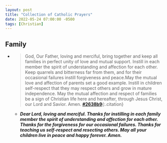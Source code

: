 ```yaml
---
layout: post
title: "Collection of Catholic Prayers"
date: 2022-05-24 07:00:00 -0500
tags: [Christian]
---
```


## Family

- > God, Our Father, loving and merciful, bring together and keep all families in perfect unity of love and mutual support. Instill in each member the spirit of understanding and affection for each other. Keep quarrels and bitterness far from them, and for their occasional failures instill forgiveness and peace.May the mutual love and affection of parents set a good example. Instill in children self-respect that they may respect others and grow in mature independence. May the mutual affection and respect of families be a sign of Christian life here and hereafter, through Jesus Christ, our Lord and Savior. Amen. **[#2638b9]**{:.citation}
  - ***Dear Lord, loving and merciful. Thanks for instilling in each family member the spirit of understanding and affection for each other. Thanks for the forgiveness for our occasional failures. Thanks for teaching us self-respect and resecting others. May all your children live in peace and happy forever. Amen.***

[#2638b9]: https://mycatholic.life/catholic-prayers/prayer-for-families/
